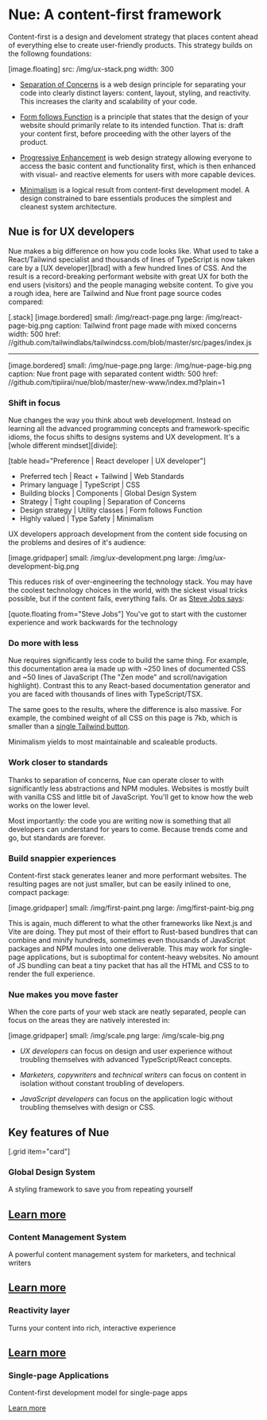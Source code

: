 

# Nue: A content-first framework

Content-first is a design and develoment strategy that places content ahead of everything else to create user-friendly products. This strategy builds on the followng foundations:

[image.floating]
  src: /img/ux-stack.png
  width: 300

- [Separation of Concerns](//en.wikipedia.org/wiki/Separation_of_concerns) is a web design principle for separating your code into clearly distinct layers: content, layout, styling, and reactivity. This increases the clarity and scalability of your code.

- [Form follows Function](//en.wikipedia.org/wiki/Form_follows_function) is a principle that states that the design of your website should primarily relate to its intended function. That is: draft your content first, before proceeding with the other layers of the product.

- [Progressive Enhancement](//en.wikipedia.org/wiki/Progressive_enhancement) is web design strategy allowing everyone to access the basic content and functionality first, which is then enhanced with visual- and reactive elements for users with more capable devices.

- [Minimalism](//en.wikipedia.org/wiki/Minimalism_(computing)) is a logical result from content-first development model. A design constrained to bare essentials produces the simplest and cleanest system architecture.



## Nue is for UX developers
Nue makes a big difference on how you code looks like. What used to take a React/Tailwind specialist and thousands of lines of TypeScript is now taken care by a [UX developer][brad] with a few hundred lines of CSS. And the result is a record-breaking performant website with great UX for both the end users (visitors) and the people managing website content. To give you a rough idea, here are Tailwind and Nue front page source codes compared:


[.stack]
  [image.bordered]
    small: /img/react-page.png
    large: /img/react-page-big.png
    caption: Tailwind front page made with mixed concerns
    width: 500
    href: //github.com/tailwindlabs/tailwindcss.com/blob/master/src/pages/index.js

  ---
  [image.bordered]
    small: /img/nue-page.png
    large: /img/nue-page-big.png
    caption: Nue front page with separated content
    width: 500
    href: //github.com/tipiirai/nue/blob/master/new-www/index.md?plain=1



### Shift in focus
Nue changes the way you think about web development. Instead on learning all the advanced programming concepts and framework-specific idioms, the focus shifts to designs systems and UX development. It's a [whole different mindset][divide]:

[table head="Preference | React developer | UX developer"]
  - Preferred tech | React + Tailwind | Web Standards
  - Primary language | TypeScript | CSS
  - Building blocks | Components | Global Design System
  - Strategy | Tight coupling | Separation of Concerns
  - Design strategy |  Utility classes | Form follows Function
  - Highly valued | Type Safety | Minimalism


UX developers approach development from the content side focusing on the problems and desires of it's audience:

[image.gridpaper]
  small: /img/ux-development.png
  large: /img/ux-development-big.png

This reduces risk of over-engineering the technology stack. You may have the coolest technology choices in the world, with the sickest visual tricks possible, but if the content fails, everything fails. Or as [Steve Jobs says](//youtu.be/dI93BvrBxQ0?si=Ub2Q_S_E7uKVilVL&t=104):

[quote.floating from="Steve Jobs"]
  You've got to start with the customer experience and work backwards for the technology



### Do more with less
Nue requires significantly less code to build the same thing. For example, this documentation area ia made up with ~250 lines of documented CSS and ~50 lines of JavaScript (The "Zen mode" and scroll/navigation highlight). Contrast this to any React-based documentation generator and you are faced with thousands of lines with TypeScript/TSX.

The same goes to the results, where the difference is also massive. For example, the combined weight of all CSS on this page is 7kb, which is smaller than a [single Tailwind button](/).

Minimalism yields to most maintainable and scaleable products.



### Work closer to standards
Thanks to separation of concerns, Nue can operate closer to with significantly less abstractions and NPM modules. Websites is mostly built with vanilla CSS and little bit of JavaScript. You'll get to know how the web works on the lower level.

Most importantly: the code you are writing now is something that all developers can understand for years to come. Because trends come and go, but standards are forever.



### Build snappier experiences
Content-first stack generates leaner and more performant websites. The resulting pages are not just smaller, but can be easily inlined to one, compact package:

[image.gridpaper]
  small: /img/first-paint.png
  large: /img/first-paint-big.png


This is again, much different to what the other frameworks like Next.js and Vite are doing. They put most of their effort to Rust-based bundlres that can combine and minify hundreds, sometimes even thousands of JavaScript packages and NPM moules into one deliverable. This may work for single-page applications, but is suboptimal for content-heavy websites. No amount of JS bundling can beat a tiny packet that has all the HTML and CSS to to render the full experience.


### Nue makes you move faster
When the core parts of your web stack are neatly separated, people can focus on the areas they are natively interested in:

[image.gridpaper]
  small: /img/scale.png
  large: /img/scale-big.png


- *UX developers* can focus on design and user experience without troubling themselves with advanced TypeScript/React concepts.

- *Marketers, copywriters* and *technical writers* can focus on content in isolation without constant troubling of developers.

- *JavaScript developers* can focus on the application logic without troubling themselves with design or CSS.


## Key features of Nue

[.grid item="card"]
  ### Global Design System
  A styling framework to save you from repeating yourself

  [Learn more](global-design-system.html)
  ---

  ### Content Management System
  A powerful content management system for marketers, and technical writers

  [Learn more](content-management-system.html)
  ---

  ### Reactivity layer
  Turns your content into rich, interactive experience

  [Learn more](reactivity.html)
  ---

  ### Single-page Applications
  Content-first development model for single-page apps

  [Learn more](single-page-applications.html)

